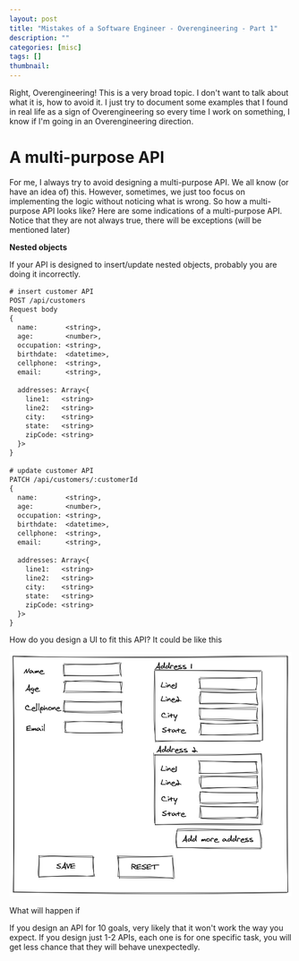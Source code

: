 ```yaml
---
layout: post
title: "Mistakes of a Software Engineer - Overengineering - Part 1"
description: ""
categories: [misc]
tags: []
thumbnail:
---
```


Right, Overengineering! This is a very broad topic. I don't want to talk about what it is, how to
avoid it. I just try to document some examples that I found in real life as a sign of
Overengineering so every time I work on something, I know if I'm going in an Overengineering
direction.

# A multi-purpose API

For me, I always try to avoid designing a multi-purpose API. We all know (or have an idea of) this.
However, sometimes, we just too focus on implementing the logic without noticing what is wrong. So
how a multi-purpose API looks like? Here are some indications of a multi-purpose API. Notice that
they are not always true, there will be exceptions (will be mentioned later)

**Nested objects**

If your API is designed to insert/update nested objects, probably you are doing it incorrectly.

```
# insert customer API
POST /api/customers
Request body
{
  name:       <string>,
  age:        <number>,
  occupation: <string>,
  birthdate:  <datetime>,
  cellphone:  <string>,
  email:      <string>,

  addresses: Array<{
    line1:   <string>
    line2:   <string>
    city:    <string>
    state:   <string>
    zipCode: <string>
  }>
}

# update customer API
PATCH /api/customers/:customerId
{
  name:       <string>,
  age:        <number>,
  occupation: <string>,
  birthdate:  <datetime>,
  cellphone:  <string>,
  email:      <string>,

  addresses: Array<{
    line1:   <string>
    line2:   <string>
    city:    <string>
    state:   <string>
    zipCode: <string>
  }>
}
```

How do you design a UI to fit this API? It could be like this

![Design](/files/2021-05-09-mistakes-of-software-developer-overengineering/multi-purpose-api-1.png)

What will happen if 

If you design an API for 10 goals, very
likely that it won't work the way you expect. If you design just 1-2 APIs, each one is for one
specific task, you will get less chance that they will behave unexpectedly.


